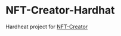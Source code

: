 # NFT-Creator-Hardhat
Hardheat project for [NFT-Creator](https://github.com/Alexaltrex/NFT-Creator)
